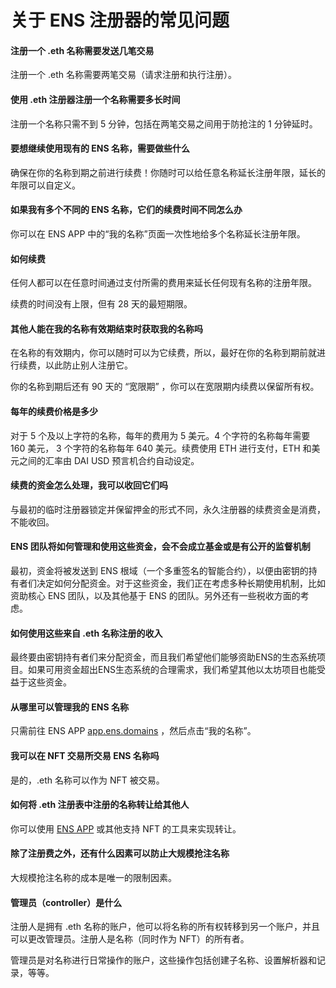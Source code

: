 # 关于 ENS 注册器的常见问题

#### 注册一个 .eth 名称需要发送几笔交易

注册一个 .eth 名称需要两笔交易（请求注册和执行注册）。

#### 使用 .eth 注册器注册一个名称需要多长时间

注册一个名称只需不到 5 分钟，包括在两笔交易之间用于防抢注的 1 分钟延时。

#### 要想继续使用现有的 ENS 名称，需要做些什么

确保在你的名称到期之前进行续费！你随时可以给任意名称延长注册年限，延长的年限可以自定义。

#### 如果我有多个不同的 ENS 名称，它们的续费时间不同怎么办

你可以在 ENS APP 中的“我的名称”页面一次性地给多个名称延长注册年限。

#### 如何续费

任何人都可以在任意时间通过支付所需的费用来延长任何现有名称的注册年限。

续费的时间没有上限，但有 28 天的最短期限。

#### 其他人能在我的名称有效期结束时获取我的名称吗

在名称的有效期内，你可以随时可以为它续费，所以，最好在你的名称到期前就进行续费，以此防止别人注册它。

你的名称到期后还有 90 天的 “宽限期” ，你可以在宽限期内续费以保留所有权。

#### 每年的续费价格是多少

对于 5 个及以上字符的名称，每年的费用为 5 美元。4 个字符的名称每年需要 160 美元， 3 个字符的名称每年 640 美元。续费使用 ETH 进行支付，ETH 和美元之间的汇率由 DAI USD 预言机合约自动设定。

#### 续费的资金怎么处理，我可以收回它们吗

与最初的临时注册器锁定并保留押金的形式不同，永久注册器的续费资金是消费，不能收回。

#### ENS 团队将如何管理和使用这些资金，会不会成立基金或是有公开的监督机制

最初，资金将被发送到 ENS 根域（一个多重签名的智能合约），以便由密钥的持有者们决定如何分配资金。对于这些资金，我们正在考虑多种长期使用机制，比如资助核心 ENS 团队，以及其他基于 ENS 的团队。另外还有一些税收方面的考虑。

#### 如何使用这些来自 .eth 名称注册的收入

最终要由密钥持有者们来分配资金，而且我们希望他们能够资助ENS的生态系统项目。如果可用资金超出ENS生态系统的合理需求，我们希望其他以太坊项目也能受益于这些资金。

#### 从哪里可以管理我的 ENS 名称

只需前往 ENS APP [app.ens.domains](https://app.ens.domains/) ，然后点击“我的名称”。

#### 我可以在 NFT 交易所交易 ENS 名称吗

是的，.eth 名称可以作为 NFT 被交易。

#### 如何将 .eth 注册表中注册的名称转让给其他人

你可以使用 [ENS APP](https://app.ens.domains/) 或其他支持 NFT 的工具来实现转让。

#### 除了注册费之外，还有什么因素可以防止大规模抢注名称

大规模抢注名称的成本是唯一的限制因素。

#### 管理员（controller）是什么

注册人是拥有 .eth 名称的账户，他可以将名称的所有权转移到另一个账户，并且可以更改管理员。注册人是名称（同时作为 NFT）的所有者。

管理员是对名称进行日常操作的账户，这些操作包括创建子名称、设置解析器和记录，等等。
